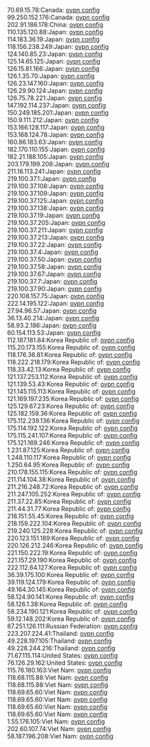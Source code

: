 70.69.15.78:Canada: [ovpn config](vpn/70_69_15_78.ovpn)  
99.250.152.176:Canada: [ovpn config](vpn/99_250_152_176.ovpn)  
202.91.186.178:China: [ovpn config](vpn/202_91_186_178.ovpn)  
110.135.120.88:Japan: [ovpn config](vpn/110_135_120_88.ovpn)  
114.183.36.19:Japan: [ovpn config](vpn/114_183_36_19.ovpn)  
118.156.238.249:Japan: [ovpn config](vpn/118_156_238_249.ovpn)  
124.140.85.23:Japan: [ovpn config](vpn/124_140_85_23.ovpn)  
125.14.65.125:Japan: [ovpn config](vpn/125_14_65_125.ovpn)  
126.15.81.166:Japan: [ovpn config](vpn/126_15_81_166.ovpn)  
126.1.35.70:Japan: [ovpn config](vpn/126_1_35_70.ovpn)  
126.23.147.160:Japan: [ovpn config](vpn/126_23_147_160.ovpn)  
126.29.90.124:Japan: [ovpn config](vpn/126_29_90_124.ovpn)  
126.75.78.221:Japan: [ovpn config](vpn/126_75_78_221.ovpn)  
147.192.114.237:Japan: [ovpn config](vpn/147_192_114_237.ovpn)  
150.249.185.201:Japan: [ovpn config](vpn/150_249_185_201.ovpn)  
150.9.111.212:Japan: [ovpn config](vpn/150_9_111_212.ovpn)  
153.166.128.117:Japan: [ovpn config](vpn/153_166_128_117.ovpn)  
153.168.124.78:Japan: [ovpn config](vpn/153_168_124_78.ovpn)  
160.86.183.63:Japan: [ovpn config](vpn/160_86_183_63.ovpn)  
182.170.110.155:Japan: [ovpn config](vpn/182_170_110_155.ovpn)  
182.21.188.105:Japan: [ovpn config](vpn/182_21_188_105.ovpn)  
203.179.199.208:Japan: [ovpn config](vpn/203_179_199_208.ovpn)  
211.18.113.241:Japan: [ovpn config](vpn/211_18_113_241.ovpn)  
219.100.37.1:Japan: [ovpn config](vpn/219_100_37_1.ovpn)  
219.100.37.108:Japan: [ovpn config](vpn/219_100_37_108.ovpn)  
219.100.37.109:Japan: [ovpn config](vpn/219_100_37_109.ovpn)  
219.100.37.125:Japan: [ovpn config](vpn/219_100_37_125.ovpn)  
219.100.37.138:Japan: [ovpn config](vpn/219_100_37_138.ovpn)  
219.100.37.19:Japan: [ovpn config](vpn/219_100_37_19.ovpn)  
219.100.37.205:Japan: [ovpn config](vpn/219_100_37_205.ovpn)  
219.100.37.211:Japan: [ovpn config](vpn/219_100_37_211.ovpn)  
219.100.37.213:Japan: [ovpn config](vpn/219_100_37_213.ovpn)  
219.100.37.22:Japan: [ovpn config](vpn/219_100_37_22.ovpn)  
219.100.37.4:Japan: [ovpn config](vpn/219_100_37_4.ovpn)  
219.100.37.50:Japan: [ovpn config](vpn/219_100_37_50.ovpn)  
219.100.37.58:Japan: [ovpn config](vpn/219_100_37_58.ovpn)  
219.100.37.67:Japan: [ovpn config](vpn/219_100_37_67.ovpn)  
219.100.37.7:Japan: [ovpn config](vpn/219_100_37_7.ovpn)  
219.100.37.90:Japan: [ovpn config](vpn/219_100_37_90.ovpn)  
220.108.157.75:Japan: [ovpn config](vpn/220_108_157_75.ovpn)  
222.14.195.122:Japan: [ovpn config](vpn/222_14_195_122.ovpn)  
27.94.96.57:Japan: [ovpn config](vpn/27_94_96_57.ovpn)  
36.13.40.214:Japan: [ovpn config](vpn/36_13_40_214.ovpn)  
58.93.2.186:Japan: [ovpn config](vpn/58_93_2_186.ovpn)  
60.154.113.53:Japan: [ovpn config](vpn/60_154_113_53.ovpn)  
112.187.181.84:Korea Republic of: [ovpn config](vpn/112_187_181_84.ovpn)  
115.20.173.155:Korea Republic of: [ovpn config](vpn/115_20_173_155.ovpn)  
118.176.36.81:Korea Republic of: [ovpn config](vpn/118_176_36_81.ovpn)  
118.222.218.179:Korea Republic of: [ovpn config](vpn/118_222_218_179.ovpn)  
118.33.42.13:Korea Republic of: [ovpn config](vpn/118_33_42_13.ovpn)  
121.137.253.112:Korea Republic of: [ovpn config](vpn/121_137_253_112.ovpn)  
121.139.53.43:Korea Republic of: [ovpn config](vpn/121_139_53_43.ovpn)  
121.145.115.113:Korea Republic of: [ovpn config](vpn/121_145_115_113.ovpn)  
121.169.197.235:Korea Republic of: [ovpn config](vpn/121_169_197_235.ovpn)  
125.129.67.23:Korea Republic of: [ovpn config](vpn/125_129_67_23.ovpn)  
125.182.159.36:Korea Republic of: [ovpn config](vpn/125_182_159_36.ovpn)  
175.112.239.136:Korea Republic of: [ovpn config](vpn/175_112_239_136.ovpn)  
175.114.192.122:Korea Republic of: [ovpn config](vpn/175_114_192_122.ovpn)  
175.115.241.107:Korea Republic of: [ovpn config](vpn/175_115_241_107.ovpn)  
175.121.169.246:Korea Republic of: [ovpn config](vpn/175_121_169_246.ovpn)  
1.231.87.125:Korea Republic of: [ovpn config](vpn/1_231_87_125.ovpn)  
1.248.110.117:Korea Republic of: [ovpn config](vpn/1_248_110_117.ovpn)  
1.250.64.95:Korea Republic of: [ovpn config](vpn/1_250_64_95.ovpn)  
210.178.155.115:Korea Republic of: [ovpn config](vpn/210_178_155_115.ovpn)  
211.114.104.38:Korea Republic of: [ovpn config](vpn/211_114_104_38.ovpn)  
211.216.248.72:Korea Republic of: [ovpn config](vpn/211_216_248_72.ovpn)  
211.247.105.252:Korea Republic of: [ovpn config](vpn/211_247_105_252.ovpn)  
211.37.22.85:Korea Republic of: [ovpn config](vpn/211_37_22_85.ovpn)  
211.44.31.77:Korea Republic of: [ovpn config](vpn/211_44_31_77.ovpn)  
218.151.55.45:Korea Republic of: [ovpn config](vpn/218_151_55_45.ovpn)  
218.159.222.104:Korea Republic of: [ovpn config](vpn/218_159_222_104.ovpn)  
219.240.125.228:Korea Republic of: [ovpn config](vpn/219_240_125_228.ovpn)  
220.123.151.189:Korea Republic of: [ovpn config](vpn/220_123_151_189.ovpn)  
220.126.212.246:Korea Republic of: [ovpn config](vpn/220_126_212_246.ovpn)  
221.150.222.19:Korea Republic of: [ovpn config](vpn/221_150_222_19.ovpn)  
221.157.29.190:Korea Republic of: [ovpn config](vpn/221_157_29_190.ovpn)  
222.112.64.127:Korea Republic of: [ovpn config](vpn/222_112_64_127.ovpn)  
36.39.175.100:Korea Republic of: [ovpn config](vpn/36_39_175_100.ovpn)  
39.119.124.179:Korea Republic of: [ovpn config](vpn/39_119_124_179.ovpn)  
49.164.30.145:Korea Republic of: [ovpn config](vpn/49_164_30_145.ovpn)  
58.124.90.141:Korea Republic of: [ovpn config](vpn/58_124_90_141.ovpn)  
58.126.1.38:Korea Republic of: [ovpn config](vpn/58_126_1_38.ovpn)  
58.234.190.121:Korea Republic of: [ovpn config](vpn/58_234_190_121.ovpn)  
59.12.148.202:Korea Republic of: [ovpn config](vpn/59_12_148_202.ovpn)  
87.251.126.111:Russian Federation: [ovpn config](vpn/87_251_126_111.ovpn)  
223.207.224.41:Thailand: [ovpn config](vpn/223_207_224_41.ovpn)  
49.228.197.105:Thailand: [ovpn config](vpn/49_228_197_105.ovpn)  
49.228.244.216:Thailand: [ovpn config](vpn/49_228_244_216.ovpn)  
71.67.115.114:United States: [ovpn config](vpn/71_67_115_114.ovpn)  
76.126.29.162:United States: [ovpn config](vpn/76_126_29_162.ovpn)  
115.76.180.163:Viet Nam: [ovpn config](vpn/115_76_180_163.ovpn)  
118.68.115.88:Viet Nam: [ovpn config](vpn/118_68_115_88.ovpn)  
118.68.115.88:Viet Nam: [ovpn config](vpn/118_68_115_88.ovpn)  
118.69.65.60:Viet Nam: [ovpn config](vpn/118_69_65_60.ovpn)  
118.69.65.60:Viet Nam: [ovpn config](vpn/118_69_65_60.ovpn)  
118.69.65.60:Viet Nam: [ovpn config](vpn/118_69_65_60.ovpn)  
118.69.65.60:Viet Nam: [ovpn config](vpn/118_69_65_60.ovpn)  
1.55.176.105:Viet Nam: [ovpn config](vpn/1_55_176_105.ovpn)  
202.60.107.74:Viet Nam: [ovpn config](vpn/202_60_107_74.ovpn)  
58.187.196.208:Viet Nam: [ovpn config](vpn/58_187_196_208.ovpn)  
